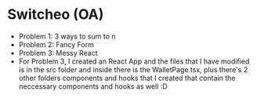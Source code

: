 # Switcheo (OA)

* Problem 1: 3 ways to sum to n
* Problem 2: Fancy Form
* Problem 3: Messy React
* For Problem 3, I created an React App and the files that I have modified is in the src folder and inside there is the WalletPage.tsx, plus there's 2 other folders components and hooks that I created that contain the neccessary components and hooks as well :D
